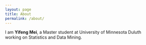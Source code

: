 ```yaml
---
layout: page
title: About
permalink: /about/
---
```


I am **Yifeng Mei**, a Master student at University of Minnesota Duluth working on Statistics and Data Mining.

